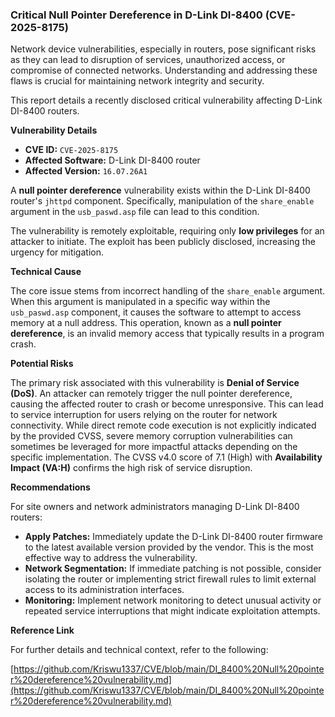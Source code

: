### Critical Null Pointer Dereference in D-Link DI-8400 (CVE-2025-8175)

Network device vulnerabilities, especially in routers, pose significant risks as they can lead to disruption of services, unauthorized access, or compromise of connected networks. Understanding and addressing these flaws is crucial for maintaining network integrity and security.

This report details a recently disclosed critical vulnerability affecting D-Link DI-8400 routers.

**Vulnerability Details**

*   **CVE ID:** `CVE-2025-8175`
*   **Affected Software:** D-Link DI-8400 router
*   **Affected Version:** `16.07.26A1`

A **null pointer dereference** vulnerability exists within the D-Link DI-8400 router's `jhttpd` component. Specifically, manipulation of the `share_enable` argument in the `usb_paswd.asp` file can lead to this condition.

The vulnerability is remotely exploitable, requiring only **low privileges** for an attacker to initiate. The exploit has been publicly disclosed, increasing the urgency for mitigation.

**Technical Cause**

The core issue stems from incorrect handling of the `share_enable` argument. When this argument is manipulated in a specific way within the `usb_paswd.asp` component, it causes the software to attempt to access memory at a null address. This operation, known as a **null pointer dereference**, is an invalid memory access that typically results in a program crash.

**Potential Risks**

The primary risk associated with this vulnerability is **Denial of Service (DoS)**. An attacker can remotely trigger the null pointer dereference, causing the affected router to crash or become unresponsive. This can lead to service interruption for users relying on the router for network connectivity. While direct remote code execution is not explicitly indicated by the provided CVSS, severe memory corruption vulnerabilities can sometimes be leveraged for more impactful attacks depending on the specific implementation. The CVSS v4.0 score of 7.1 (High) with **Availability Impact (VA:H)** confirms the high risk of service disruption.

**Recommendations**

For site owners and network administrators managing D-Link DI-8400 routers:

*   **Apply Patches:** Immediately update the D-Link DI-8400 router firmware to the latest available version provided by the vendor. This is the most effective way to address the vulnerability.
*   **Network Segmentation:** If immediate patching is not possible, consider isolating the router or implementing strict firewall rules to limit external access to its administration interfaces.
*   **Monitoring:** Implement network monitoring to detect unusual activity or repeated service interruptions that might indicate exploitation attempts.

**Reference Link**

For further details and technical context, refer to the following:

[https://github.com/Kriswu1337/CVE/blob/main/DI_8400%20Null%20pointer%20dereference%20vulnerability.md](https://github.com/Kriswu1337/CVE/blob/main/DI_8400%20Null%20pointer%20dereference%20vulnerability.md)